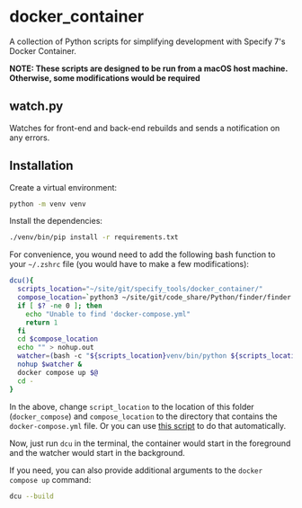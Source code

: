 # docker_container

A collection of Python scripts for simplifying development with Specify 7's
Docker Container.

**NOTE: These scripts are designed to be run from a macOS host machine.
Otherwise, some modifications would be required**

## watch.py

Watches for front-end and back-end rebuilds and sends a notification on any
errors.

## Installation

Create a virtual environment:

```zsh
python -m venv venv
```

Install the dependencies:

```zsh
./venv/bin/pip install -r requirements.txt
```

For convenience, you wound need to add the following bash function to your
`~/.zshrc` file (you would have to make a few modifications):

```zsh
dcu(){
  scripts_location="~/site/git/specify_tools/docker_container/"
  compose_location=`python3 ~/site/git/code_share/Python/finder/finder.py docker-compose.yml`
  if [ $? -ne 0 ]; then
    echo "Unable to find 'docker-compose.yml"
    return 1
  fi
  cd $compose_location
  echo "" > nohup.out
  watcher=(bash -c "${scripts_location}venv/bin/python ${scripts_location}watch.py")
  nohup $watcher &
  docker compose up $@
  cd -
}
```

In the above, change `script_location` to the location of this folder
(`docker_compose`) and `compose_location` to the directory that contains the
`docker-compose.yml` file. Or you can use
[this script](https://github.com/maxxxxxdlp/code_share/tree/main/Python/finder)
to do that automatically.

Now, just run `dcu` in the terminal, the container would start in the foreground
and the watcher would start in the background.

If you need, you can also provide additional arguments to the
`docker compose up` command:

```zsh
dcu --build
```
